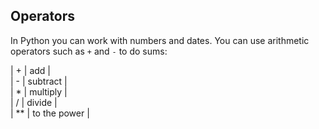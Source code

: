 <h2 class="c-project-heading--explainer">Operators</h2>

In Python you can work with numbers and dates. You can use arithmetic operators such as `+` and `-`  to do sums:

| + | add |   
| - | subtract |   
| * | multiply |   
| / | divide |   
| ** | to the power |   
